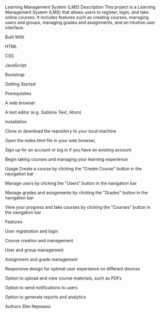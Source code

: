 Learning Management System (LMS)
Description
This project is a Learning Management System (LMS) that allows users to register, login, and take online courses. It includes features such as creating courses, managing users and groups, managing grades and assignments, and an intuitive user interface.

Built With

HTML

CSS

JavaScript

Bootstrap


Getting Started

Prerequisites

A web browser

A text editor (e.g. Sublime Text, Atom)

Installation

Clone or download the repository to your local machine

Open the index.html file in your web browser,

Sign up for an account or log in if you have an existing account

Begin taking courses and managing your learning experience


Usage
Create a course by clicking the "Create Course" button in the navigation bar

Manage users by clicking the "Users" button in the navigation bar

Manage grades and assignments by clicking the "Grades" button in the navigation bar

View your progress and take courses by clicking the "Courses" button in the navigation bar

Features

User registration and login

Course creation and management

User and group management

Assignment and grade management

Responsive design for optimal user experience on different devices

Option to upload and view course materials, such as PDFs 

Option to send notifications to users

Option to generate reports and analytics



Authors
Slim Nejmaoui
